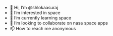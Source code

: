 - 👋 Hi, I’m @shlokaasuraj
- 👀 I’m interested in space
- 🌱 I’m currently learning space
- 💞️ I’m looking to collaborate on nasa space apps
- 📫 How to reach me anonymous

<!---
shlokaasuraj/shlokaasuraj is a ✨ special ✨ repository because its `README.md` (this file) appears on your GitHub profile.
You can click the Preview link to take a look at your changes.
--->

